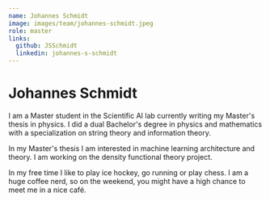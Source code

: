```yaml
---
name: Johannes Schmidt
image: images/team/johannes-schmidt.jpeg
role: master
links:
  github: JSSchmidt
  linkedin: johannes-s-schmidt
---
```


# Johannes Schmidt

I am a Master student in the Scientific AI lab currently writing my Master's thesis in physics. I did a dual Bachelor's degree in physics and mathematics with a specialization on string theory and information theory. 

In my Master's thesis I am interested in machine learning architecture and theory. I am working on the density functional theory project.

In my free time I like to play ice hockey, go running or play chess. I am a huge coffee nerd, so on the weekend, you might have a high chance to meet me in a nice café.
